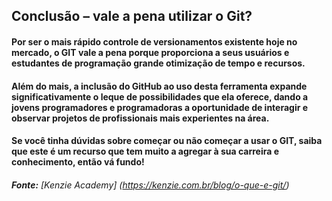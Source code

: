 ## Conclusão – vale a pena utilizar o Git?
#### Por ser o mais rápido controle de versionamentos existente hoje no mercado, o GIT vale a pena porque proporciona a seus usuários e estudantes de programação grande otimização de tempo e recursos.

#### Além do mais, a inclusão do GitHub ao uso desta ferramenta expande significativamente o leque de possibilidades que ela oferece, dando a jovens programadores e programadoras a oportunidade de interagir e observar projetos de profissionais mais experientes na área.

#### Se você tinha dúvidas sobre começar ou não começar a usar o GIT, saiba que este é um recurso que tem muito a agregar à sua carreira e conhecimento, então vá fundo!

###### **Fonte:** [Kenzie Academy] (https://kenzie.com.br/blog/o-que-e-git/)
